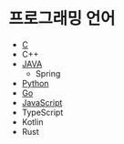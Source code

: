# 프로그래밍 언어

- [C](c/README.md)
- C++
- [JAVA](java/README.md)
    - Spring
- [Python](python/README.md)
- [Go](go/README.md)
- [JavaScript](javascript/README.md)
- TypeScript
- Kotlin
- Rust
